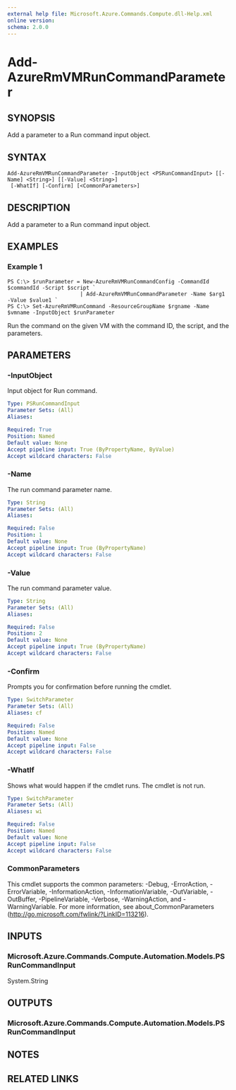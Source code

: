 ```yaml
---
external help file: Microsoft.Azure.Commands.Compute.dll-Help.xml
online version: 
schema: 2.0.0
---
```


# Add-AzureRmVMRunCommandParameter

## SYNOPSIS
Add a parameter to a Run command input object.

## SYNTAX

```
Add-AzureRmVMRunCommandParameter -InputObject <PSRunCommandInput> [[-Name] <String>] [[-Value] <String>]
 [-WhatIf] [-Confirm] [<CommonParameters>]
```

## DESCRIPTION
Add a parameter to a Run command input object.

## EXAMPLES

### Example 1
```
PS C:\> $runParameter = New-AzureRmVMRunCommandConfig -CommandId $commandId -Script $script `
                       | Add-AzureRmVMRunCommandParameter -Name $arg1 -Value $value1 `
PS C:\> Set-AzureRmVMRunCommand -ResourceGroupName $rgname -Name $vmname -InputObject $runParameter
```

Run the command on the given VM with the command ID, the script, and the parameters.

## PARAMETERS

### -InputObject
Input object for Run command.

```yaml
Type: PSRunCommandInput
Parameter Sets: (All)
Aliases: 

Required: True
Position: Named
Default value: None
Accept pipeline input: True (ByPropertyName, ByValue)
Accept wildcard characters: False
```

### -Name
The run command parameter name.

```yaml
Type: String
Parameter Sets: (All)
Aliases: 

Required: False
Position: 1
Default value: None
Accept pipeline input: True (ByPropertyName)
Accept wildcard characters: False
```

### -Value
The run command parameter value.

```yaml
Type: String
Parameter Sets: (All)
Aliases: 

Required: False
Position: 2
Default value: None
Accept pipeline input: True (ByPropertyName)
Accept wildcard characters: False
```

### -Confirm
Prompts you for confirmation before running the cmdlet.

```yaml
Type: SwitchParameter
Parameter Sets: (All)
Aliases: cf

Required: False
Position: Named
Default value: None
Accept pipeline input: False
Accept wildcard characters: False
```

### -WhatIf
Shows what would happen if the cmdlet runs.
The cmdlet is not run.

```yaml
Type: SwitchParameter
Parameter Sets: (All)
Aliases: wi

Required: False
Position: Named
Default value: None
Accept pipeline input: False
Accept wildcard characters: False
```

### CommonParameters
This cmdlet supports the common parameters: -Debug, -ErrorAction, -ErrorVariable, -InformationAction, -InformationVariable, -OutVariable, -OutBuffer, -PipelineVariable, -Verbose, -WarningAction, and -WarningVariable. For more information, see about_CommonParameters (http://go.microsoft.com/fwlink/?LinkID=113216).

## INPUTS

### Microsoft.Azure.Commands.Compute.Automation.Models.PSRunCommandInput
System.String

## OUTPUTS

### Microsoft.Azure.Commands.Compute.Automation.Models.PSRunCommandInput

## NOTES

## RELATED LINKS

